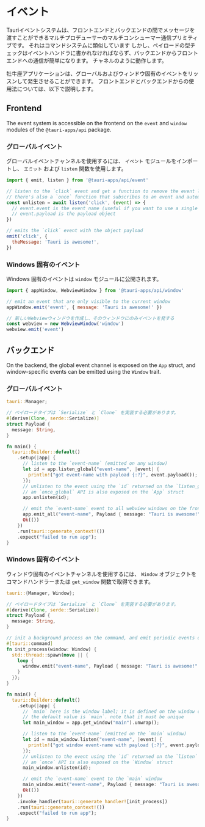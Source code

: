 # イベント

Tauriイベントシステムは、フロントエンドとバックエンドの間でメッセージを渡すことができるマルチプロデューサーのマルチコンシューマー通信プリミティブです。 それはコマンドシステムに類似しています しかし、ペイロードの型チェックはイベントハンドラに書かれなければならず、バックエンドからフロントエンドへの通信が簡単になります。 チャネルのように動作します。

牡牛座アプリケーションは、グローバルおよびウィンドウ固有のイベントをリッスンして発生させることができます。 フロントエンドとバックエンドからの使用法については、以下で説明します。

## Frontend

The event system is accessible on the frontend on the `event` and `window` modules of the `@tauri-apps/api` package.

### グローバルイベント

グローバルイベントチャンネルを使用するには、 `イベント` モジュールをインポートし、 `エミット` および `listen` 関数を使用します。

```js
import { emit, listen } from '@tauri-apps/api/event'

// listen to the `click` event and get a function to remove the event listener
// there's also a `once` function that subscribes to an event and automatically unsubscribes the listener on the first event
const unlisten = await listen('click', (event) => {
  // event.event is the event name (useful if you want to use a single callback fn for multiple event types)
  // event.payload is the payload object
})

// emits the `click` event with the object payload
emit('click', {
  theMessage: 'Tauri is awesome!',
})
```

### Windows 固有のイベント

Windows 固有のイベントは `window` モジュールに公開されます。

```js
import { appWindow, WebviewWindow } from '@tauri-apps/api/window'

// emit an event that are only visible to the current window
appWindow.emit('event', { message: 'Tauri is awesome!' })

// 新しいWebviewウィンドウを作成し、そのウィンドウにのみイベントを発する
const webview = new WebviewWindow('window')
webview.emit('event')
```

## バックエンド

On the backend, the global event channel is exposed on the `App` struct, and window-specific events can be emitted using the `Window` trait.

### グローバルイベント

```rust
tauri::Manager;

// ペイロードタイプは `Serialize` と `Clone` を実装する必要があります。
#[derive(Clone, serde::Serialize)]
struct Payload {
  message: String,
}

fn main() {
  tauri::Builder::default()
    .setup(|app| {
      // listen to the `event-name` (emitted on any window)
      let id = app.listen_global("event-name", |event| {
        println!("got event-name with payload {:?}", event.payload());
      });
      // unlisten to the event using the `id` returned on the `listen_global` function
      // an `once_global` API is also exposed on the `App` struct
      app.unlisten(id);

      // emit the `event-name` event to all webview windows on the frontend
      app.emit_all("event-name", Payload { message: "Tauri is awesome!".into() }).unwrap();
      Ok(())
    })
    .run(tauri::generate_context!())
    .expect("failed to run app");
}
```

### Windows 固有のイベント

ウィンドウ固有のイベントチャンネルを使用するには、 `Window` オブジェクトをコマンドハンドラーまたは `get_window` 関数で取得できます。

```rust
tauri::{Manager, Window};

// ペイロードタイプは `Serialize` と `Clone` を実装する必要があります。
#[derive(Clone, serde::Serialize)]
struct Payload {
  message: String,
}

// init a background process on the command, and emit periodic events only to the window that used the command
#[tauri::command]
fn init_process(window: Window) {
  std::thread::spawn(move || {
    loop {
      window.emit("event-name", Payload { message: "Tauri is awesome!".into() }).unwrap();
    }
  });
}

fn main() {
  tauri::Builder::default()
    .setup(|app| {
      // `main` here is the window label; it is defined on the window creation or under `tauri.conf.json`
      // the default value is `main`. note that it must be unique
      let main_window = app.get_window("main").unwrap();

      // listen to the `event-name` (emitted on the `main` window)
      let id = main_window.listen("event-name", |event| {
        println!("got window event-name with payload {:?}", event.payload());
      });
      // unlisten to the event using the `id` returned on the `listen` function
      // an `once` API is also exposed on the `Window` struct
      main_window.unlisten(id);

      // emit the `event-name` event to the `main` window
      main_window.emit("event-name", Payload { message: "Tauri is awesome!".into() }).unwrap();
      Ok(())
    })
    .invoke_handler(tauri::generate_handler![init_process])
    .run(tauri::generate_context!())
    .expect("failed to run app");
}
```
